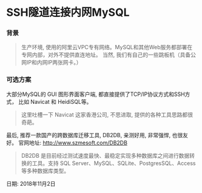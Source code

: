 # SSH隧道连接内网MySQL

### 背景

> 生产环境, 使用的阿里云VPC专有网络。MySQL和其他Web服务都部署在专网内部，对外不提供直连地址。 当然, 我们有自己的一些跳板机（具备公网IP和内网IP两张网卡。）


### 可选方案

大部分MySQL的 GUI 图形界面客户端, 都直接提供了TCP/IP协议方式和SSH方式， 比如 Navicat 和 HeidiSQL等。

> 这里吐槽一下 Navicat 这家香港公司, 不思进取, 提供的各种工具思路都很奇葩。














最后, 推荐一款国产的跨数据库迁移工具, DB2DB, 亲测好用, 非常强悍, 也很友好。 官网地址: <http://www.szmesoft.com/DB2DB>

> DB2DB 是目前经过测试速度最快、最稳定实现多种数据库之间进行数据转换的工具。支持 SQL Server、MySQL、SQLite、PostgresSQL、Access 等多种数据库类型。


日期: 2018年11月2日

